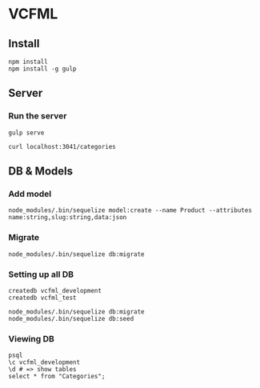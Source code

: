 # VCFML

## Install

    npm install
    npm install -g gulp

## Server

### Run the server

    gulp serve

    curl localhost:3041/categories

## DB & Models

### Add model

    node_modules/.bin/sequelize model:create --name Product --attributes name:string,slug:string,data:json

### Migrate

    node_modules/.bin/sequelize db:migrate


### Setting up all DB

    createdb vcfml_development
    createdb vcfml_test

    node_modules/.bin/sequelize db:migrate
    node_modules/.bin/sequelize db:seed  


### Viewing DB

    psql
    \c vcfml_development
    \d # => show tables
    select * from "Categories";
